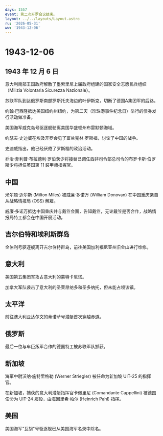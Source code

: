 ```yaml
---
days: 1557
event: 第二次开罗会议结束。
layout: ../../layouts/Layout.astro
ru: '2026-05-31'
ww: '1943-12-06'
---
```


# 1943-12-06

## 1943 年 12 月 6 日

意大利南部王国政府解散了墨索里尼上届政府组建的国家安全志愿民兵组织（Milizia
Volontaria Sicurezza Nazionale）。

苏联军队到达俄罗斯南部罗斯托夫海边的叶伊斯克，切断了德国A集团军的后路。

约翰·巴西隆抵达美国纽约州纽约，为第二天（珍珠港事件纪念日）举行的债券发行活动做准备。

美国海军威克岛号驱逐舰驶离美国华盛顿州布雷默顿海域。

约瑟夫·史迪威在埃及开罗会见了富兰克林·罗斯福，讨论了中国的战争。

史迪威指出，他已经厌倦了罗斯福的政治活动。

乔治·菲利普·布拉德利·罗伯茨少将接替已调任西非司令部总司令的布罗卡斯·伯罗斯少将担任英国第
11 装甲师指挥官。

## 中国

米尔顿·迈尔斯 (Milton Miles) 被威廉·多诺万 (William Donovan)
在中国重庆亲自从战略情报局 (OSS) 解雇。

威廉·多诺万抵达中国重庆并与戴笠会面，告知戴笠，无论戴笠是否合作，战略情报局特工都会在中国开展活动。

## 吉尔伯特和埃利斯群岛

金伯利号驱逐舰离开吉尔伯特群岛，前往美国加利福尼亚州旧金山进行维修。

## 意大利

美国第五集团军攻占意大利的蒙特卡尼诺。

加拿大军队袭击了意大利的圣莱昂纳多和圣多纳托，但未能占领该镇。

## 太平洋

前往澳大利亚达尔文的蒂诺萨号潜艇首次穿越赤道。

## 俄罗斯

最后一位与车臣叛军合作的德国特工被苏联军队抓获。

## 新加坡

海军中尉沃纳·施特里格勒 (Werner Striegler) 被任命为新加坡 UIT-25
的指挥官。

在新加坡，捕获的意大利潜艇指挥官卡佩里尼 (Comandante Cappellini)
被德国任命为 UIT-24 服役，由海因里希·帕尔 (Heinrich Pahl) 指挥。

## 美国

美国海军"瓦胡"号驱逐舰已从美国海军名录中除名。